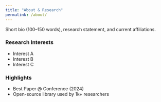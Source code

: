```yaml
---
title: "About & Research"
permalink: /about/
---
```


Short bio (100–150 words), research statement, and current affiliations.

### Research Interests
- Interest A
- Interest B
- Interest C

### Highlights
- Best Paper @ Conference (2024)
- Open-source library used by 1k+ researchers
